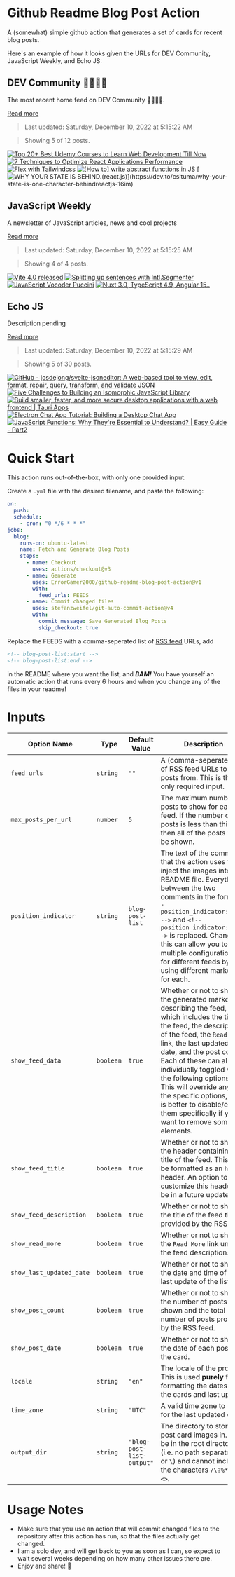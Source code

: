 # Github Readme Blog Post Action

A (somewhat) simple github action that generates a set of cards for recent blog posts.

Here's an example of how it looks given the URLs for DEV Community, JavaScript Weekly, and Echo JS:

<!-- post-list:start -->
## DEV Community 👩‍💻👨‍💻

The most recent home feed on DEV Community 👩‍💻👨‍💻.

[Read more](https://dev.to)
> Last updated: Saturday, December 10, 2022 at 5:15:22 AM

> Showing 5 of 12 posts.

[![Top 20+ Best Udemy Courses to Learn Web Development Till Now](https://raw.githubusercontent.com/ErrorGamer2000/github-readme-blog-post-action/main/generated_files/DEV_Community_👩‍💻👨‍💻/Top_20+_Best_Udemy_Courses_to_Learn_Web_Development_Till_Now.svg)](https://dev.to/codeswithrocky/top-20-best-udemy-courses-to-learn-web-development-till-now-3df9)
[![7 Techniques to Optimize React Applications Performance](https://raw.githubusercontent.com/ErrorGamer2000/github-readme-blog-post-action/main/generated_files/DEV_Community_👩‍💻👨‍💻/7_Techniques_to_Optimize_React_Applications_Performance.svg)](https://dev.to/sanikommushirisha/efficient-components-techniques-to-optimise-react-applications-performance-3l9l)
[![Flex with Tailwindcss](https://raw.githubusercontent.com/ErrorGamer2000/github-readme-blog-post-action/main/generated_files/DEV_Community_👩‍💻👨‍💻/Flex_with_Tailwindcss.svg)](https://dev.to/guillaumeduhan/flex-with-tailwindcss-733)
[![[How to] write abstract functions in JS](https://raw.githubusercontent.com/ErrorGamer2000/github-readme-blog-post-action/main/generated_files/DEV_Community_👩‍💻👨‍💻/[How_to]_write_abstract_functions_in_JS.svg)](https://dev.to/devneagu/how-to-write-abstract-functional-functions-in-js-1db)
[![WHY YOUR STATE IS BEHIND.(react.js)](https://raw.githubusercontent.com/ErrorGamer2000/github-readme-blog-post-action/main/generated_files/DEV_Community_👩‍💻👨‍💻/WHY_YOUR_STATE_IS_BEHIND.(react.js).svg)](https://dev.to/csituma/why-your-state-is-one-character-behindreactjs-16im)


## JavaScript Weekly

A newsletter of JavaScript articles, news and cool projects

[Read more](https://javascriptweekly.com/)
> Last updated: Saturday, December 10, 2022 at 5:15:25 AM

> Showing 4 of 4 posts.

[![Vite 4.0 released](https://raw.githubusercontent.com/ErrorGamer2000/github-readme-blog-post-action/main/generated_files/JavaScript_Weekly/Vite_4.0_released.svg)](https://javascriptweekly.com/issues/618)
[![Splitting up sentences with Intl.Segmenter](https://raw.githubusercontent.com/ErrorGamer2000/github-readme-blog-post-action/main/generated_files/JavaScript_Weekly/Splitting_up_sentences_with_Intl.Segmenter.svg)](https://javascriptweekly.com/issues/617)
[![JavaScript Vocoder Puccini](https://raw.githubusercontent.com/ErrorGamer2000/github-readme-blog-post-action/main/generated_files/JavaScript_Weekly/JavaScript_Vocoder_Puccini.svg)](https://javascriptweekly.com/issues/616)
[![Nuxt 3.0, TypeScript 4.9, Angular 15..](https://raw.githubusercontent.com/ErrorGamer2000/github-readme-blog-post-action/main/generated_files/JavaScript_Weekly/Nuxt_3.0__TypeScript_4.9__Angular_15...svg)](https://javascriptweekly.com/issues/615)


## Echo JS

Description pending

[Read more](
http://www.echojs.com
)
> Last updated: Saturday, December 10, 2022 at 5:15:29 AM

> Showing 5 of 30 posts.

[![GitHub - josdejong/svelte-jsoneditor: A web-based tool to view, edit, format, repair, query, transform, and validate JSON](https://raw.githubusercontent.com/ErrorGamer2000/github-readme-blog-post-action/main/generated_files/_Echo_JS_/GitHub_-_josdejong_svelte-jsoneditor__A_web-based_tool_to_view__edit__format__repair__query__transform__and_validate_JSON.svg)](https://github.com/josdejong/svelte-jsoneditor)
[![Five Challenges to Building an Isomorphic JavaScript Library](https://raw.githubusercontent.com/ErrorGamer2000/github-readme-blog-post-action/main/generated_files/_Echo_JS_/Five_Challenges_to_Building_an_Isomorphic_JavaScript_Library.svg)](https://doordash.engineering/2022/12/06/five-challenges-to-building-an-isomorphic-javascript-library/)
[![Build smaller, faster, and more secure desktop applications with a web frontend | Tauri Apps](https://raw.githubusercontent.com/ErrorGamer2000/github-readme-blog-post-action/main/generated_files/_Echo_JS_/Build_smaller__faster__and_more_secure_desktop_applications_with_a_web_frontend___Tauri_Apps.svg)](https://tauri.app)
[![Electron Chat App Tutorial: Building a Desktop Chat App](https://raw.githubusercontent.com/ErrorGamer2000/github-readme-blog-post-action/main/generated_files/_Echo_JS_/Electron_Chat_App_Tutorial__Building_a_Desktop_Chat_App.svg)](https://metered.hashnode.dev/electron-chat-app-tutorial-building-a-desktop-chat-app)
[![JavaScript Functions: Why They're Essential to Understand? | Easy Guide - Part2](https://raw.githubusercontent.com/ErrorGamer2000/github-readme-blog-post-action/main/generated_files/_Echo_JS_/JavaScript_Functions__Why_They're_Essential_to_Understand____Easy_Guide_-_Part2.svg)](https://dev.to/aradwan20/javascript-functions-why-theyre-essential-to-understand-easy-guide-part2-3a6b)


<!-- post-list:end -->

# Quick Start

This action runs out-of-the-box, with only one provided input.

Create a `.yml` file with the desired filename, and paste the following:

```yml
on:
  push:
  schedule:
    - cron: "0 */6 * * *"
jobs:
  blog:
    runs-on: ubuntu-latest
    name: Fetch and Generate Blog Posts
    steps:
      - name: Checkout
        uses: actions/checkout@v3
      - name: Generate
        uses: ErrorGamer2000/github-readme-blog-post-action@v1
        with:
          feed_urls: FEEDS
      - name: Commit changed files
        uses: stefanzweifel/git-auto-commit-action@v4
        with:
          commit_message: Save Generated Blog Posts
          skip_checkout: true
```

Replace the FEEDS with a comma-seperated list of [RSS feed](https://rss.com/blog/how-do-rss-feeds-work/) URLs, add

```md
<!-- blog-post-list:start -->
<!-- blog-post-list:end -->
```

in the README where you want the list, and **_BAM!_** You have yourself an automatic action that runs every 6 hours and when you change any of the files in your readme!

# Inputs

<table>
  <thead>
    <tr>
      <th>Option Name</th>
      <th>Type</th>
      <th>Default Value</th>
      <th>Description</th>
    </tr>
  </thead>
  <tbody>
    <tr>
      <td><code>feed_urls</code></td>
      <td><code>string</code></td>
      <td><code>""</code></td>
      <td>A (comma-seperated) list of RSS feed URLs to load posts from. This is the only required input.</td>
    </tr>
    <tr>
      <td><code>max_posts_per_url</code></td>
      <td><code>number</code></td>
      <td><code>5</code></td>
      <td>The maximum number of posts to show for each feed. If the number of posts is less than this, then all of the posts will be shown.</td>
    </tr>
    <tr>
      <td><code>position_indicator</code></td>
      <td><code>string</code></td>
      <td><code>blog-post-list</code></td>
      <td>The text of the comments that the action uses to inject the images into the README file. Everything between the two comments in the form <code>&lt;!-- position_indicator:start --&gt;</code> and <code>&lt;!-- position_indicator:end --&gt;</code> is replaced. Changing this can allow you to use multiple configurations for different feeds by using different markers for each.</td>
    </tr>
    <tr>
      <td><code>show_feed_data</code></td>
      <td><code>boolean</code></td>
      <td><code>true</code></td>
      <td>Whether or not to show the generated markdown describing the feed, which includes the title of the feed, the description of the feed, the <code>Read More</code> link, the last updated date, and the post count. Each of these can also be individually toggled with the following options. This will override any of the specific options, so it is better to disable/enable them specifically if you want to remove some elements.</td>
    </tr>
    <tr>
      <td><code>show_feed_title</code></td>
      <td><code>boolean</code></td>
      <td><code>true</code></td>
      <td>Whether or not to show the header containing the title of the feed. This will be formatted as an <code>h2</code> header. An option to customize this header will be in a future update.</td>
    </tr>
    <tr>
      <td><code>show_feed_description</code></td>
      <td><code>boolean</code></td>
      <td><code>true</code></td>
      <td>Whether or not to show the title of the feed that is provided by the RSS feed.</td>
    </tr>
    <tr>
      <td><code>show_read_more</code></td>
      <td><code>boolean</code></td>
      <td><code>true</code></td>
      <td>Whether or not to show the <code>Read More</code> link under the feed description.</td>
    </tr>
    <tr>
      <td><code>show_last_updated_date</code></td>
      <td><code>boolean</code></td>
      <td><code>true</code></td>
      <td>Whether or not to show the date and time of the last update of the list.</td>
    </tr>
    <tr>
      <td><code>show_post_count</code></td>
      <td><code>boolean</code></td>
      <td><code>true</code></td>
      <td>Whether or not to show the number of posts shown and the total number of posts provided by the RSS feed.</td>
    </tr>
    <tr>
      <td><code>show_post_date</code></td>
      <td><code>boolean</code></td>
      <td><code>true</code></td>
      <td>Whether or not to show the date of each post on the card.</td>
    </tr>
    <tr>
      <td><code>locale</code></td>
      <td><code>string</code></td>
      <td><code>"en"</code></td>
      <td>The locale of the project. This is used <strong>purely</strong> for formatting the dates of the cards and last update.</td>
    </tr>
    <tr>
      <td><code>time_zone</code></td>
      <td><code>string</code></td>
      <td><code>"UTC"</code></td>
      <td>A valid time zone to use for the last updated date.</td>
    </tr>
    <tr>
      <td><code>output_dir</code></td>
      <td><code>string</code></td>
      <td><code>"blog-post-list-output"</code></td>
      <td>The directory to store the post card images in. Must be in the root directory (i.e. no path separators <code>/</code> or <code>\</code>) and cannot include the characters <code>/\?%*:|"&lt;&gt;</code>.</td>
    </tr>
<!--
    <tr>
      <td><code></code></td>
      <td><cde></cde></td>
      <td><code></code></td>
      <td></td>
    </tr>
-->
  </tbody>
</table>

# Usage Notes

- Make sure that you use an action that will commit changed files to the repository after this action has run, so that the files actually get changed.
- I am a solo dev, and will get back to you as soon as I can, so expect to wait several weeks depending on how many other issues there are.
- Enjoy and share! 🤗
